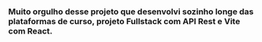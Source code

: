 ### Muito orgulho desse projeto que desenvolvi sozinho longe das plataformas de curso, projeto Fullstack com API Rest e Vite com React.
